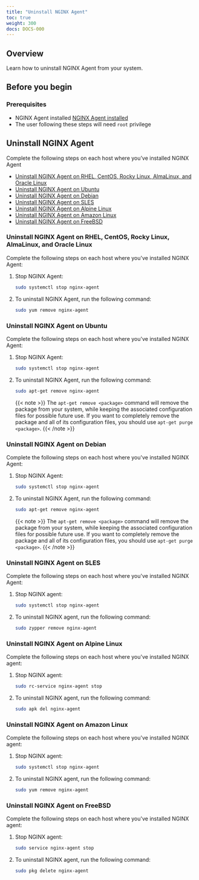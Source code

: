 ```yaml
---
title: "Uninstall NGINX Agent"
toc: true
weight: 300
docs: DOCS-000
---
```


## Overview

Learn how to uninstall NGINX Agent from your system.


## Before you begin

### Prerequisites

- NGINX Agent installed [NGINX Agent installed](../installation-oss)
- The user following these steps will need `root` privilege

## Uninstall NGINX Agent
Complete the following steps on each host where you’ve installed NGINX Agent


- [Uninstall NGINX Agent on RHEL, CentOS, Rocky Linux, AlmaLinux, and Oracle Linux](#uninstall-nginx-agent-on-rhel-centos-rocky-linux-almalinux-and-oracle-linux)
- [Uninstall NGINX Agent on Ubuntu](#uninstall-nginx-agent-on-ubuntu)
- [Uninstall NGINX Agent on Debian](#uninstall-nginx-agent-on-debian)
- [Uninstall NGINX Agent on SLES](#uninstall-nginx-agent-on-sles)
- [Uninstall NGINX Agent on Alpine Linux](#uninstall-nginx-agent-on-alpine-linux)
- [Uninstall NGINX Agent on Amazon Linux](#uninstall-nginx-agent-on-amazon-linux)
- [Uninstall NGINX Agent on FreeBSD](#uninstall-nginx-agent-on-freebsd)

### Uninstall NGINX Agent on RHEL, CentOS, Rocky Linux, AlmaLinux, and Oracle Linux

Complete the following steps on each host where you've installed NGINX Agent:

1. Stop NGINX Agent:

   ```bash
   sudo systemctl stop nginx-agent
   ```

1. To uninstall NGINX Agent, run the following command:

   ```bash
   sudo yum remove nginx-agent
   ```

### Uninstall NGINX Agent on Ubuntu

Complete the following steps on each host where you've installed NGINX Agent:

1. Stop NGINX Agent:

   ```bash
   sudo systemctl stop nginx-agent
   ```

1. To uninstall NGINX Agent, run the following command:

   ```bash
   sudo apt-get remove nginx-agent
   ```

   {{< note >}} The `apt-get remove <package>` command will remove the package from your system, while keeping the associated configuration files for possible future use. If you want to completely remove the package and all of its configuration files, you should use `apt-get purge <package>`. {{< /note >}}

### Uninstall NGINX Agent on Debian

Complete the following steps on each host where you've installed NGINX Agent:

1. Stop NGINX Agent:

   ```bash
   sudo systemctl stop nginx-agent
   ```

1. To uninstall NGINX Agent, run the following command:

   ```bash
   sudo apt-get remove nginx-agent
   ```

   {{< note >}} The `apt-get remove <package>` command will remove the package from your system, while keeping the associated configuration files for possible future use. If you want to completely remove the package and all of its configuration files, you should use `apt-get purge <package>`. {{< /note >}}

### Uninstall NGINX Agent on SLES

Complete the following steps on each host where you've installed NGINX Agent:

1. Stop NGINX agent:

   ```bash
   sudo systemctl stop nginx-agent
   ```

1. To uninstall NGINX agent, run the following command:

   ```bash
   sudo zypper remove nginx-agent
   ```

### Uninstall NGINX Agent on Alpine Linux

Complete the following steps on each host where you've installed NGINX agent:

1. Stop NGINX agent:

   ```bash
   sudo rc-service nginx-agent stop
   ```

1. To uninstall NGINX agent, run the following command:

   ```bash
   sudo apk del nginx-agent
   ```

### Uninstall NGINX Agent on Amazon Linux

Complete the following steps on each host where you've installed NGINX agent:

1. Stop NGINX agent:

   ```bash
   sudo systemctl stop nginx-agent
   ```

1. To uninstall NGINX agent, run the following command:

   ```bash
   sudo yum remove nginx-agent
   ```

### Uninstall NGINX Agent on FreeBSD

Complete the following steps on each host where you've installed NGINX agent:

1. Stop NGINX agent:

   ```bash
   sudo service nginx-agent stop
   ```

1. To uninstall NGINX agent, run the following command:

   ```bash
   sudo pkg delete nginx-agent
   ```
